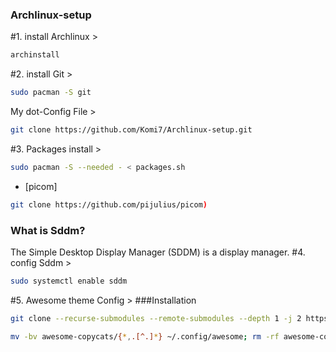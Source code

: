 ### Archlinux-setup
#1. install Archlinux >  
```bash 
archinstall 
``` 
#2. install Git > 
```bash 
sudo pacman -S git 
``` 
My dot-Config File > 
```bash
git clone https://github.com/Komi7/Archlinux-setup.git
```
#3. Packages install >
```bash 
sudo pacman -S --needed - < packages.sh
``` 
* [picom]
```bash
git clone https://github.com/pijulius/picom)
```
### What is Sddm?
The Simple Desktop Display Manager (SDDM) is a display manager.
#4. config Sddm >
```bash 
sudo systemctl enable sddm 
``` 
#5. Awesome theme Config  >
###Installation
```bash
git clone --recurse-submodules --remote-submodules --depth 1 -j 2 https://github.com/lcpz/awesome-copycats.git

mv -bv awesome-copycats/{*,.[^.]*} ~/.config/awesome; rm -rf awesome-copycats
```
